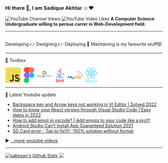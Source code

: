 ### Hi there 👋, I am Sadique Akhtar ☺️❤️
<img alt="YouTube Channel Views" src="https://img.shields.io/youtube/channel/views/UCfbjKFtXxS1V9VwMJbSLF_w?style=social">
<img alt="YouTube Video Likes" src="https://img.shields.io/youtube/likes/SPXs_vhuCSM?style=social">
<b>A Computer Science Undergraduate willing to persue carrer in Web-Development field. </b> <hr><br>
Developing 👉 Designing 👉 Deploying 🤜 Maintaining is my favourite stuff😻.
<hr>

🧰 Toolbox
<div style="display:flex; flex-direction:row;" >
<img src="https://github.com/devicons/devicon/blob/master/icons/javascript/javascript-original.svg?short_path=7975261" alt="java script logo" width="50" height="50"/>
<img src="https://github.com/devicons/devicon/blob/master/icons/figma/figma-original.svg" alt="java script logo" width="50" height="50"/>
<img src="https://github.com/devicons/devicon/blob/master/icons/googlecloud/googlecloud-original-wordmark.svg" alt="java script logo" width="50" height="50"/>
<img src="https://github.com/devicons/devicon/blob/master/icons/java/java-original-wordmark.svg" alt="java script logo" width="50" height="50"/>
  <img src="https://github.com/devicons/devicon/blob/master/icons/mysql/mysql-original-wordmark.svg" width="50" height="50"/>
  <img src="https://github.com/devicons/devicon/blob/master/icons/react/react-original-wordmark.svg" width="50" height="50" />
</div>

---

📡 Latest Youtube update

<!-- YOUTUBE-VIDEOS-LIST:START -->
- [Backspace key and Arrow keys not working in VI Editor | Solved 2022](https://www.youtube.com/watch?v=-vyHi0Gn5ZA)
- [How to know your React version through Visual Studio Code | Easy steps in 2022](https://www.youtube.com/watch?v=rNEYrkG_rPo)
- [How to add emoji in vscode? | Add emojis to your code like a pro!!!](https://www.youtube.com/watch?v=FbYAIqwUggY)
- [Android Studio Can&#39;t Install App Guaranteed Solution 2021](https://www.youtube.com/watch?v=Ui8b6MFYglA)
- [SD Card error - Tap to fix!!!!     -100% solution without format](https://www.youtube.com/watch?v=LreQoJJSC74)
<!-- YOUTUBE-VIDEOS-LIST:END -->

▶️  [...more youtube videos](https://www.youtube.com/c/OVERSMART)


---

<a href="https://github.com/sabesansathananthan">
<img align="center" alt="sabesan's Github Stats" src="https://github-readme-stats.codestackr.vercel.app/api?username=sabesansathananthan&show_icons=true&hide_border=true&count_private=true&include_all_commits=true&theme=radical" /></a>

<a href="https://github.com/sadique43">
  <img align="center" src="https://github-readme-stats.anuraghazra1.vercel.app/api/top-langs/?username=sadique43&layout=compact&theme=radical" />
</a>

<!--
**BraveSadique/bravesadique** is a ✨ _special_ ✨ repository because its `README.md` (this file) appears on your GitHub profile.

Here are some ideas to get you started:

- 🔭 I’m currently working on ...
- 🌱 I’m currently learning ...
- 👯 I’m looking to collaborate on ...
- 🤔 I’m looking for help with ...
- 💬 Ask me about ...
- 📫 How to reach me: ...
- 😄 Pronouns: ...
- ⚡ Fun fact: ...
-->
